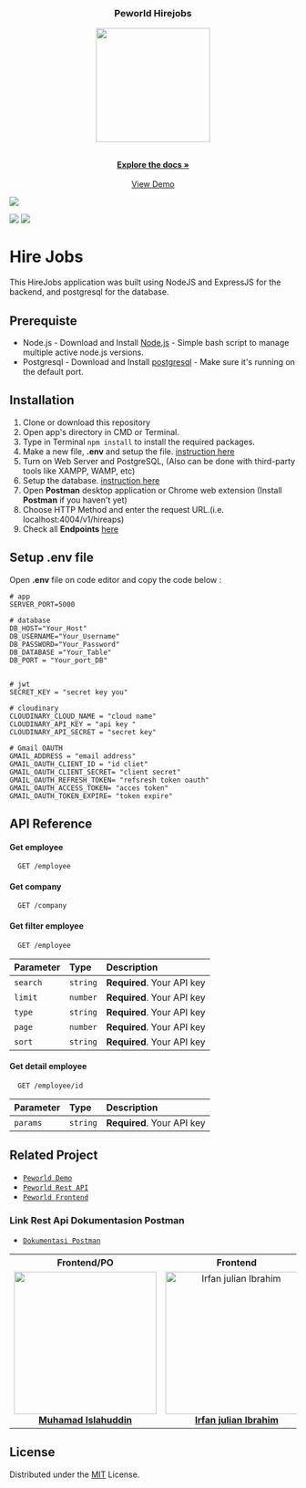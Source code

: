 <br />
<p align="center">

  <h3 align="center">Peworld Hirejobs</h3>
  <p align="center">
    <image align="center" width="200" src='./images/peworld.jpg' />
  </p>

  <p align="center">
    <br />
    <a href="https://github.com/muhislah/hireapp-frontend.git"><strong>Explore the docs »</strong></a>
    <br />
    <br />
    <a href="https://hireapp-frontend.vercel.app/">View Demo</a>
  </p>
</p>


 <a href="https://nodejs.org/">
    <img src="https://cdn-images-1.medium.com/max/871/1*d2zLEjERsrs1Rzk_95QU9A.png">
  </a>

![](https://img.shields.io/badge/Code%20Style-Standard-yellow.svg)
![](https://img.shields.io/badge/Dependencies-Express-green.svg)


# Hire Jobs
This HireJobs application was built using NodeJS and ExpressJS for the backend, and postgresql for the database.


## Prerequiste
* Node.js - Download and Install [Node.js](http://nodejs.org/) - Simple bash script to manage multiple active node.js versions.
* Postgresql - Download and Install [postgresql](https://www.postgresql.org/) - Make sure it's running on the default port.

## Installation

1. Clone or download this repository
2. Open app's directory in CMD or Terminal.
3. Type in Terminal `npm install` to install the required packages.
4. Make a new file, **.env** and setup the file. [instruction here](#setup-env-file)
5. Turn on Web Server and PostgreSQL, (Also can be done with third-party tools like XAMPP, WAMP, etc)
6. Setup the database. [instruction here](#setup-database)
7. Open **Postman** desktop application or Chrome web extension (Install **Postman** if you haven't yet)
8. Choose HTTP Method and enter the request URL.(i.e. localhost:4004/v1/hireaps)
9. Check all **Endpoints** [here](#endpoints)

## Setup .env file
Open **.env** file on code editor and copy the code below :

```
# app
SERVER_PORT=5000

# database
DB_HOST="Your_Host"
DB_USERNAME="Your_Username"
DB_PASSWORD="Your_Password"
DB_DATABASE ="Your_Table"
DB_PORT = "Your_port_DB"


# jwt
SECRET_KEY = "secret key you"

# cloudinary
CLOUDINARY_CLOUD_NAME = "cloud name"
CLOUDINARY_API_KEY = "api key "
CLOUDINARY_API_SECRET = "secret key"

# Gmail OAUTH
GMAIL_ADDRESS = "email address"
GMAIL_OAUTH_CLIENT_ID = "id cliet"
GMAIL_OAUTH_CLIENT_SECRET= "client secret"
GMAIL_OAUTH_REFRESH_TOKEN= "refsresh token oauth"
GMAIL_OAUTH_ACCESS_TOKEN= "acces token" 
GMAIL_OAUTH_TOKEN_EXPIRE= "token expire"

```


## API Reference

#### Get employee

```http
  GET /employee
```
#### Get company

```http
  GET /company
```

#### Get filter employee

```http
  GET /employee
```

| Parameter | Type     | Description                |
| :-------- | :------- | :------------------------- |
| `search` | `string` | **Required**. Your API key |
| `limit` | `number` | **Required**. Your API key |
| `type` | `string` | **Required**. Your API key |
| `page` | `number` | **Required**. Your API key |
| `sort` | `string` | **Required**. Your API key |

#### Get detail employee

```http
  GET /employee/id
```

| Parameter | Type     | Description                |
| :-------- | :------- | :------------------------- |
| `params` | `string` | **Required**. Your API key |


<!-- RELATED PROJECT -->
## Related Project
* [`Peworld Demo`](https://hireapp-frontend.vercel.app/landingpage)
* [`Peworld Rest API`](https://hire-jobs.herokuapp.com/)
* [`Peworld Frontend`](https://github.com/muhislah/hireapp-frontend/tree/develop2)


### Link Rest Api Dokumentasion Postman
* [`Dokumentasi Postman`](https://documenter.getpostman.com/view/10953547/UyxbqpvR#e9db513a-091a-42dc-ac07-0fb218fec8ef)


<center>
  <table>
    <tr>
      <th>Frontend/PO</th>
      <th>Frontend</th>
      <th>Backend</th>
      <th>Backend</th>
    </tr>
    <tr>
      <td align="center">
        <a href="https://github.com/muhislah">
          <img width="250" style="background-size: contain;" src="https://avatars.githubusercontent.com/u/32208840?v=4"><br/>
          <b>Muhamad Islahuddin</b>
        </a>
      </td>
       <td align="center">
        <a href="https://github.com/Irfanjulian">
          <img width="250" src="https://avatars.githubusercontent.com/u/103256648?v=4" alt="Irfan julian Ibrahim"><br/>
          <b>Irfan julian Ibrahim</b>
        </a>
      </td>
      <td align="center">
        <a href="https://github.com/wahyuwww">
          <img width="250" src="https://avatars.githubusercontent.com/u/60133853?v=4" alt="Wahyu Dwi Purwanto"><br/>
          <b>Wahyu Dwi Purwanto</b>
        </a>
      </td>
      <td align="center">
        <a href="https://github.com/sendialamsyah">
          <img width="250" src="https://avatars.githubusercontent.com/u/103249655?v=4" alt="sendialamsyah"><br/>
          <b>sendialamsyah</b>
        </a>
      </td>
    </tr>
  </table>
</center>

## License
Distributed under the [MIT](/LICENSE) License.

